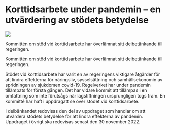 # Korttidsarbete under pandemin – en utvärdering av stödets betydelse

![](/contentassets/11922388253847e6a0342423b24d706a/sou202230.jpg?width=150&quality=85)

Kommittén om stöd vid korttidsarbete har överlämnat sitt delbetänkande till regeringen.

Kommittén om stöd vid korttidsarbete har överlämnat sitt delbetänkande till regeringen.

Stödet vid korttidsarbete har varit en av regeringens viktigare åtgärder
för att lindra effekterna för näringsliv, sysselsättning och samhällsekonomin av spridningen av sjukdomen covid-19. Regelverket har under pandemin tillämpats för första gången. Det har vidare kommit att tillämpas i en omfattning som inte förutsågs när lagstiftningen ursprungligen togs fram. En kommitté har haft i uppdragatt se över stödet vid korttidsarbete.

I delbänkandet redovisas den del av uppdraget som handlar om att utvärdera stödets betydelse för att lindra effekterna av pandemin. Uppdraget i övrigt ska redovisas senast den 30 november 2022.
